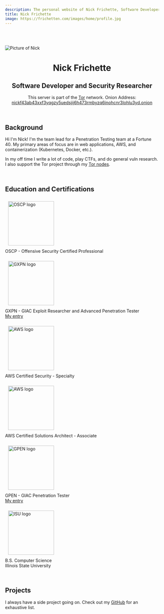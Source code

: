 ```yaml
---
description: The personal website of Nick Frichette, Software Developer and Security Researcher
title: Nick Frichette
image: https://frichetten.com/images/home/profile.jpg
---
```

<link rel="stylesheet" href="/css/index.css">
<div class="container">
<br><br><br>
  <img src="/images/home/profile.jpg" class="circle-avatar" alt="Picture of Nick">
<br>
<div class="card">
  <div class="card-block">
    <div class="text-canvas">
      <h1 style="text-align: center">Nick Frichette</h1>
      <h2 style="text-align: center" class="desc">Software Developer and Security Researcher</h2>
      <p style="text-align: center" class="tor">This server is part of the <a href="https://torproject.org">Tor</a> network.
        Onion Address: <a href="http://nickf43ab43xxf3yqgzy5uedsjij6h473rmbyzq6inohcnr3lohlu3yd.onion/">
          nickf43ab43xxf3yqgzy5uedsjij6h473rmbyzq6inohcnr3lohlu3yd.onion
        </a></p>
    </div>
  </div>
</div>
<br>
<div class="card">
  <div class="card-block">
    <div class="text-canvas">
      <h2>Background</h2>
      <p>Hi I'm Nick! I'm the team lead for a Penetration Testing team at a Fortune 40. My primary areas of focus are in web 
        applications, AWS, and containerization (Kubernetes, Docker, etc.).</p>
      <p>In my off time I write a lot of code, play CTFs, and do general vuln research. I also support the Tor project through my <a href="https://metrics.torproject.org/rs.html#search/FriendlyExitNode%20country:us">Tor nodes</a>.</p>
    </div>
  </div>
</div>
<br>
<div class="card">
  <div class="card-block">
    <div class="text-canvas">
      <h2>Education and Certifications</h2>
      <div class="row">
        <div class="col-md">
          <p>
            <img src="/images/home/oscp.png" class="img-responsive" alt="OSCP logo" style="width: 150px; height: 145px; padding: 10px"/><br>
            OSCP - Offensive Security Certified Professional<br>
          </p>
        </div>
        <div class="col-md">
          <p>
            <img src="/images/home/gxpn.png" class="img-responsive" alt="GXPN logo" style="width: 150px; height: 145px; padding: 10px"/><br>
            GXPN - GIAC Exploit Researcher and Advanced Penetration Tester<br>
            <a href="https://www.giac.org/certified-professional/nicholas-frichette/163907">My entry</a>
          </p>
        </div>
        <div class="col-md">
          <p>
            <img src="/images/home/aws.png" class="img-responsive" alt="AWS logo" style="width: 150px; height: 145px; padding: 10px"/><br>
            AWS Certified Security - Specialty<br>
          </p>
        </div><div class="col-md">
          <p>
            <img src="/images/home/aws.png" class="img-responsive" alt="AWS logo" style="width: 150px; height: 145px; padding: 10px"/><br>
            AWS Certified Solutions Architect - Associate<br>
          </p>
        </div>
        <div class="col-md">
          <p>
            <img src="/images/home/gpen.png" class="img-responsive" alt="GPEN logo" style="width: 150px; height: 145px; padding: 10px"/><br>
            GPEN - GIAC Penetration Tester<br>
            <a href="https://www.giac.org/certified-professional/nicholas-frichette/163907">My entry</a>
          </p>
        </div>
        <div class="col-md">
          <p>
            <img src="/images/home/isu_seal.png" class="img-responsive" alt="ISU logo" style="width: 150px; height: 145px; padding: 10px"/><br>
            B.S. Computer Science<br>
            Illinois State University
          </p>
        </div>
      </div>
    </div>
  </div>
</div>
<br>
<div class="card">
  <div class="card-block">
    <div class="text-canvas">
      <h2>Projects</h2>
      <p>I always have a side project going on. Check out my
        <a href="https://github.com/Frichetten/">GitHub</a>
         for an exhaustive list.</p>
    </div>
  </div>
</div>
<br>
</div>
